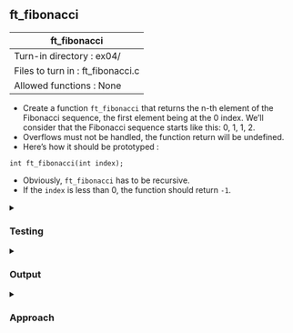 ## ft_fibonacci

|               ft_fibonacci        |
|---------------------------------|
| Turn-in directory : ex04/       |
| Files to turn in : ft_fibonacci.c |
| Allowed functions : None       |

- Create a function <code>ft_fibonacci</code> that returns the n-th element of the Fibonacci sequence, the first element being at the 0 index. We’ll consider that the Fibonacci sequence starts like this: 0, 1, 1, 2.
- Overflows must not be handled, the function return will be undefined.
- Here’s how it should be prototyped :
```
int ft_fibonacci(int index);
```
- Obviously, <code>ft_fibonacci</code> has to be recursive.
- If the <code>index</code> is less than 0, the function should return <code>-1</code>.

<details>

<summary><h3>Testing</h3></summary>

<pre><code>#include &gtstdio.h&lt
int	main(void)
{
	for (int i = -2; i < 15; ++i)
		printf("index %d: %d\n", i, ft_fibonacci(i));
	return (0);
}</code></pre>

See [testing file](main.c)

</details>


<details>
<summary><h3>Output</h3></summary>

<pre><code>index -2: -1
index -1: -1
index 0: 0
index 1: 1
index 2: 1
index 3: 2
index 4: 3
index 5: 5
index 6: 8
index 7: 13
index 8: 21
index 9: 34
index 10: 55
index 11: 89
index 12: 144
index 13: 233
index 14: 377</code></pre>

</details>

<details>
<summary><h3>Approach</h3></summary>

To use recursion for the Fibonacci sequence, this <a href=ft_fibonacci.c>approach</a> simply uses the definition for the sequence: the <code>n</code>th element in the sequence is the sum of the <code>(n - 1)</code>th element and the <code>(n - 2)</code>th element. In other words: 

<pre><code>ft_fibonacci(index) == ft_fibonacci(index - 1) + ft_fibonacci(index - 2);</code></pre>

This is rearranged into line 23: 

<pre><code>23	r = ft_fibonacci(index - 1) + ft_fibonacci(index - 2);</code></pre>

The solution is slightly longer to cater for unreasonable <code>index</code> values and to 'start' the sequence:
- Where <code>index</code> is negative, the function returns <code>-1</code>.
- Where <code>index == 1</code> (referring to the 2nd element in the sequence), the function returns <code>1</code>. Note that when <code>index == 0</code>, the initialised value of <code>r</code> is returned i.e., <code>0</code>.


</details>
